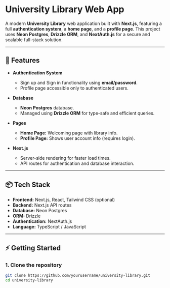 # University Library Web App

A modern **University Library** web application built with **Next.js**, featuring a full **authentication system**, a **home page**, and a **profile page**. This project uses **Neon Postgres**, **Drizzle ORM**, and **NextAuth.js** for a secure and scalable full-stack solution.

---

## 🚀 Features

- **Authentication System**
  - Sign up and Sign in functionality using **email/password**.
  - Profile page accessible only to authenticated users.

- **Database**
  - **Neon Postgres** database.
  - Managed using **Drizzle ORM** for type-safe and efficient queries.

- **Pages**
  - **Home Page:** Welcoming page with library info.
  - **Profile Page:** Shows user account info (requires login).

- **Next.js**
  - Server-side rendering for faster load times.
  - API routes for authentication and database interaction.

---

## 📦 Tech Stack

- **Frontend:** Next.js, React, Tailwind CSS (optional)
- **Backend:** Next.js API routes
- **Database:** Neon Postgres
- **ORM:** Drizzle
- **Authentication:** NextAuth.js
- **Language:** TypeScript / JavaScript

---

## ⚡ Getting Started

### 1. Clone the repository

```bash
git clone https://github.com/yourusername/university-library.git
cd university-library
